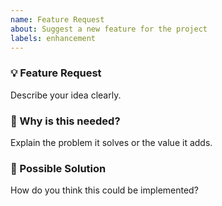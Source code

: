 ```yaml
---
name: Feature Request
about: Suggest a new feature for the project
labels: enhancement
---
```


### 💡 Feature Request
Describe your idea clearly.

### 📝 Why is this needed?
Explain the problem it solves or the value it adds.

### 🚀 Possible Solution
How do you think this could be implemented?
